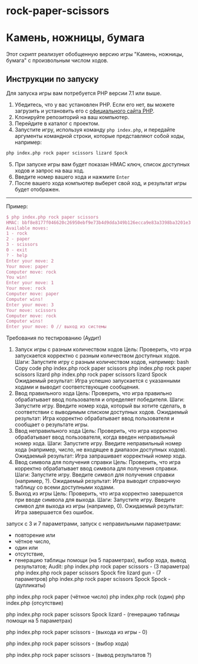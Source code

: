 # rock-paper-scissors

# Камень, ножницы, бумага

Этот скрипт реализует обобщенную версию игры "Камень, ножницы, бумага" с произвольным числом ходов.

## Инструкции по запуску

Для запуска игры вам потребуется PHP версии 7.1 или выше.

1. Убедитесь, что у вас установлен PHP. Если его нет, вы можете загрузить и установить его с [официального сайта PHP](https://www.php.net/downloads).
2. Клонируйте репозиторий на ваш компьютер.
3. Перейдите в каталог с проектом.
4. Запустите игру, используя команду `php index.php`, и передайте аргументы командной строки, которые представляют собой ходы, например:

```bash
php index.php rock paper scissors lizard Spock
```
5. При запуске игры вам будет показан HMAC ключ, список доступных ходов и запрос на ваш ход.
6. Введите номер вашего хода и нажмите `Enter`
7. После вашего хода компьютер выберет свой ход, и результат игры будет отображен.
---

Пример:
```tex
$ php index.php rock paper scissors      
HMAC: bbf8e8177f046620c26950ebf9e73b4d9dda349b126ecca9e83a3398ba3201e3
Available moves:
1 - rock
2 - paper
3 - scissors
0 - exit
? - help
Enter your move: 2 
Your move: paper
Computer move: rock
You win!
Enter your move: 1
Your move: rock
Computer move: paper
Computer wins!
Enter your move: 3
Your move: scissors
Computer move: rock
Computer wins!
Enter your move: 0 // выход из системы
```

Требования по тестированию (Аудит)
1. Запуск игры с разным количеством ходов
Цель: Проверить, что игра запускается корректно с разным количеством доступных ходов.
Шаги:
Запустите игру с разным количеством ходов, например:
bash
Copy code
php index.php rock paper scissors
php index.php rock paper scissors lizard
php index.php rock paper scissors lizard Spock
Ожидаемый результат: Игра успешно запускается с указанными ходами и выводит соответствующие сообщения.
2. Ввод правильного хода
Цель: Проверить, что игра правильно обрабатывает ввод пользователя и определяет победителя.
Шаги:
Запустите игру.
Введите номер хода, который вы хотите сделать, в соответствии с выводимым списком доступных ходов.
Ожидаемый результат: Игра корректно обрабатывает ввод пользователя и сообщает о результате игры.
3. Ввод неправильного хода
Цель: Проверить, что игра корректно обрабатывает ввод пользователя, когда введен неправильный номер хода.
Шаги:
Запустите игру.
Введите неправильный номер хода (например, число, не входящее в диапазон доступных ходов).
Ожидаемый результат: Игра запрашивает корректный номер хода.
4. Ввод символа для получения справки
Цель: Проверить, что игра корректно обрабатывает ввод символа для получения справки.
Шаги:
Запустите игру.
Введите символ для получения справки (например, ?).
Ожидаемый результат: Игра выводит справочную таблицу со всеми доступными ходами.
5. Выход из игры
Цель: Проверить, что игра корректно завершается при вводе символа для выхода.
Шаги:
Запустите игру.
Введите символ для выхода из игры (например, 0).
Ожидаемый результат: Игра завершается без ошибок.


 запуск с 3 и 7 параметрами, 
 запуск с неправильными параметрами:
  - повторение или 
  - чётное число, 
  - один или 
  - отсутствие, 
  - генерацию таблицы помощи (на 5 параметрах), 
  выбор хода, 
  вывод результатов;
Audit:
php index.php rock paper scissors - (3 параметра)
php index.php rock paper scissors Spock fire lizard gun - (7 параметров)
php index.php rock paper scissors Spock Spock - (дупликаты)

php index.php rock paper (чётное число)
php index.php rock (один)
php index.php (отсутствие)

php index.php rock paper scissors Spock lizard - (генерацию таблицы помощи на 5 параметрах)

php index.php rock paper scissors - (выхода из игры - 0)

php index.php rock paper scissors - (выбор хода)

php index.php rock paper scissors - (вывод результатов ?)